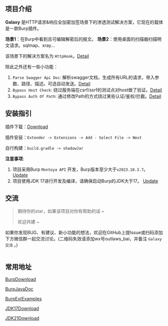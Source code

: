﻿## 项目介绍

**Galaxy** 是HTTP请求&响应全加密加签场景下的渗透测试解决方案，它现在的载体是一款Burp插件。

**场景1**：在Burp中看到且可编辑解密后的报文。
**场景2**：使用桌面的扫描器扫描明文请求。sqlmap、xray...

该场景下的解决方案名为 `HttpHook`。[Detail](https://github.com/outlaws-bai/Galaxy/blob/main/docs/HttpHook.md)

除此之外还有一些小功能：

1. `Parse Swagger Api Doc`:
   解析swagger文档，生成所有URL的请求，带入参数、路径、描述。可选自动发送。[Detail](https://github.com/outlaws-bai/Galaxy/blob/main/docs/Other.md#Parse-Swagger-Api-Doc)
2. `Bypass Host Check`:
   绕过服务端在csrf/ssrf的测试点对host做了验证。[Detail](https://github.com/outlaws-bai/Galaxy/blob/main/docs/Other.md#Bypass-Host-Check)
3. `Bypass Auth Of Path`:
   通过修改Path的方式绕过某些认证/鉴权/拦截。[Detail](https://github.com/outlaws-bai/Galaxy/blob/main/docs/Other.md#Bypass-Auth-Of-Path)

## 安装指引

插件下载：[Download](https://github.com/outlaws-bai/Galaxy/releases)

插件安装：`Extender -> Extensions -> Add - Select File -> Next`

自行构建：`build.gradle -> shadowJar`

**注意事项**:

1. 项目采用Burp `Montoya API` 开发，Burp版本至少大于`v2023.10.3.7`。 [Update](https://github.com/outlaws-bai/Galaxy?tab=readme-ov-file#%E5%B8%B8%E7%94%A8%E5%9C%B0%E5%9D%80)
2. 项目使用JDK 17进行开发及编译，请确保启动Burp的JDK大于17。 [Update](https://github.com/outlaws-bai/Galaxy?tab=readme-ov-file#%E5%B8%B8%E7%94%A8%E5%9C%B0%E5%9D%80)

## 交流

> 期待你的star，如果该项目对你有帮助的话 ~
>
> 欢迎共建 ~

如果你发现BUG、有建议、新小功能的想法，欢迎在GitHub上提Issue或扫码添加下方微信群一起交流讨论。(二维码失效请添加wx号outlaws_bai，并备注 `Galaxy交流` 。)

![]()

## 常用地址

[BurpDownload](https://portswigger.net/burp/releases#professional)

[BurpJavaDoc](https://portswigger.github.io/burp-extensions-montoya-api/javadoc/burp/api/montoya/MontoyaApi.html)

[BurpExtExamples](https://github.com/PortSwigger/burp-extensions-montoya-api-examples)

[JDK17Download](https://docs.aws.amazon.com/corretto/latest/corretto-17-ug/downloads-list.html)

[JDK21Download](https://docs.aws.amazon.com/corretto/latest/corretto-21-ug/downloads-list.html)
